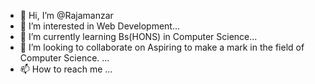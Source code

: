 - 👋 Hi, I’m @Rajamanzar
- 👀 I’m interested in Web Development...
- 🌱 I’m currently learning Bs(HONS) in Computer Science...
- 💞️ I’m looking to collaborate on Aspiring to make a mark in the field of Computer Science. ...
- 📫 How to reach me ...

<!---
Rajamanzar/Rajamanzar is a ✨ special ✨ repository because its `README.md` (this file) appears on your GitHub profile.
You can click the Preview link to take a look at your changes.
--->
